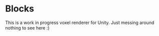 # Blocks

This is a work in progress voxel renderer for Unity. Just messing around nothing to see here :)
